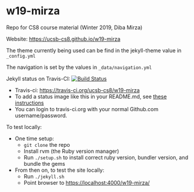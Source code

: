 # w19-mirza

Repo for CS8 course material (Winter 2019, Diba Mirza)

Website: <https://ucsb-cs8.github.io/w19-mirza>

The theme currently being used can be find in the jekyll-theme value
in `_config.yml`

The navigation is set by the values in `_data/navigation.yml`

Jekyll status on Travis-CI: [![Build Status](https://travis-ci.org/ucsb-cs8/w19-mirza.svg?branch=master)](https://travis-ci.org/ucsb-cs8/w19-mirza)

* Travis-ci: <https://travis-ci.org/ucsb-cs8/w19-mirza>
* To add a status image like this in your README.md, see [these instructions](https://docs.travis-ci.com/user/status-images/)
* You can login to travis-ci.org with your normal Github.com username/password.

To test locally:
* One time setup:
    * `git clone` the repo
    * Install rvm (the Ruby version manager)
    * Run `./setup.sh` to install correct ruby version, bundler version, and bundle the gems
* From then on, to test the site locally:
    * Run `./jekyll.sh`
    * Point browser to <https://localhost:4000/w19-mirza/>
